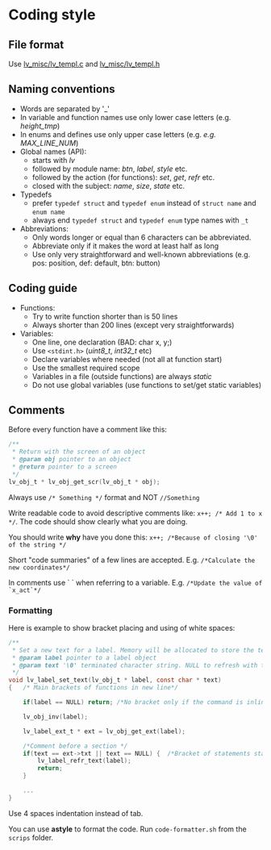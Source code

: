 # Coding style

## File format
Use [lv_misc/lv_templ.c](https://github.com/lvgl/lvgl/blob/master/src/lv_misc/lv_templ.c) and [lv_misc/lv_templ.h](https://github.com/lvgl/lvgl/blob/master/src/lv_misc/lv_templ.h)

## Naming conventions
* Words are separated by '_'
* In variable and function names use only lower case letters (e.g. *height_tmp*)
* In enums and defines use only upper case letters (e.g. *e.g. MAX_LINE_NUM*)
* Global names (API):
  * starts with *lv*
  * followed by module name: *btn*, *label*, *style* etc.
  * followed by the action (for functions): *set*, *get*, *refr* etc.
  * closed with the subject: *name*, *size*, *state* etc.
* Typedefs
  * prefer `typedef struct` and `typedef enum` instead of  `struct name` and `enum name`
  * always end `typedef struct` and `typedef enum` type names with `_t`
* Abbreviations:
  * Only words longer or equal than 6 characters can be abbreviated.
  * Abbreviate only if it makes the word at least half as long
  * Use only very straightforward and well-known abbreviations (e.g. pos: position, def: default, btn: button)

## Coding guide
* Functions:
  * Try to write function shorter than is 50 lines
  * Always shorter than 200 lines (except very straightforwards)
* Variables:
  * One line, one declaration (BAD: char x, y;)
  * Use `<stdint.h>` (*uint8_t*, *int32_t* etc)
  * Declare variables where needed (not all at function start)
  * Use the smallest required scope
  * Variables in a file (outside functions) are always *static*
  * Do not use global variables (use functions to set/get static variables)

## Comments
Before every function have a comment like this:

```c
/**
 * Return with the screen of an object
 * @param obj pointer to an object
 * @return pointer to a screen
 */
lv_obj_t * lv_obj_get_scr(lv_obj_t * obj);
```

Always use `/* Something */` format and NOT `//Something`

Write readable code to avoid descriptive comments like:
`x++; /* Add 1 to x */`.
The code should show clearly what you are doing.

You should write **why** have you done this:
`x++; /*Because of closing '\0' of the string */`

Short "code summaries" of a few lines are accepted. E.g. `/*Calculate the new coordinates*/`

In comments use \` \` when referring to a variable. E.g. ``/*Update the value of `x_act`*/``

### Formatting
Here is example to show bracket placing and using of white spaces:
```c
/**
 * Set a new text for a label. Memory will be allocated to store the text by the label.
 * @param label pointer to a label object
 * @param text '\0' terminated character string. NULL to refresh with the current text.
 */
void lv_label_set_text(lv_obj_t * label, const char * text)
{   /* Main brackets of functions in new line*/

    if(label == NULL) return; /*No bracket only if the command is inline with the if statement*/

    lv_obj_inv(label);

    lv_label_ext_t * ext = lv_obj_get_ext(label);

    /*Comment before a section */
    if(text == ext->txt || text == NULL) {  /*Bracket of statements start inline*/
        lv_label_refr_text(label);
        return;
    }

    ...
}
```

Use 4 spaces indentation instead of tab.

You can use **astyle** to format the code. Run `code-formatter.sh` from the `scrips` folder.
